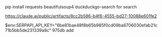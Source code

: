 pip install requests beautifulsoup4 duckduckgo-search
for search


https://claude.ai/public/artifacts/8cc2b586-b4f6-4555-bd27-10088e601fe2


$env:SERPAPI_API_KEY="6be81bae48f8b65b985f0cd09ba6706030efab21c71b5bb5de231339a8c" 975db add
